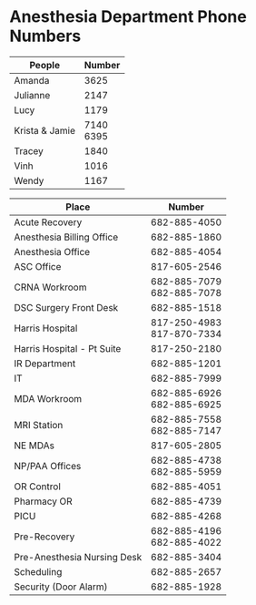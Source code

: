 # Anesthesia Department Phone Numbers

|People|Number|
| ---- | --- |
|Amanda |3625|
|Julianne |2147|
|Lucy |1179|
|Krista & Jamie|7140 <br/> 6395|
|Tracey |1840|
|Vinh |1016|
|Wendy |1167|

|Place|Number|
| ---- | --- |
|Acute Recovery |682-885-4050 |
|Anesthesia Billing Office |682-885-1860 |
|Anesthesia Office |682-885-4054 |
|ASC Office|817-605-2546 |
|CRNA Workroom |682-885-7079 <br/> 682-885-7078 |
|DSC Surgery Front Desk |682-885-1518 |
|Harris Hospital |817-250-4983 <br/> 817-870-7334 |
|Harris Hospital - Pt Suite| 817-250-2180 |
|IR Department |682-885-1201 |
|IT |682-885-7999|
|MDA Workroom |682-885-6926 <br/> 682-885-6925 |
|MRI Station |682-885-7558 <br/> 682-885-7147 |
|NE MDAs |817-605-2805 |
|NP/PAA Offices |682-885-4738 <br/> 682-885-5959 |
|OR Control |682-885-4051 |
|Pharmacy OR |682-885-4739 |
|PICU |682-885-4268 |
|Pre-Recovery |682-885-4196 <br/> 682-885-4022 |
|Pre-Anesthesia Nursing Desk |682-885-3404 |
|Scheduling |682-885-2657|
|Security (Door Alarm) |682-885-1928|
